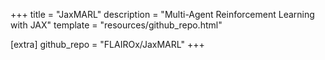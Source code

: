 +++
title = "JaxMARL"
description = "Multi-Agent Reinforcement Learning with JAX"
template = "resources/github_repo.html"

[extra]
github_repo = "FLAIROx/JaxMARL"
+++